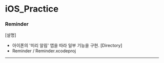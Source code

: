 # iOS_Practice

### Reminder

[설명]
- 아이폰의 '미리 알림' 앱을 따라 일부 기능을 구현.
[Directory]
- Reminder / Reminder.xcodeproj

***
